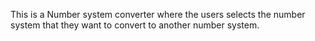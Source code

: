This is a Number system converter where the users selects the number system that they want to convert to another number system.